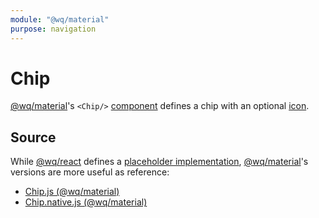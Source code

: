 ```yaml
---
module: "@wq/material"
purpose: navigation
---
```


# Chip

[@wq/material]'s `<Chip/>` [component] defines a chip with an optional [icon][icons].

## Source

While [@wq/react] defines a [placeholder implementation][react-src], [@wq/material]'s versions are more useful as reference:

 * [Chip.js (@wq/material)][material-src]
 * [Chip.native.js (@wq/material)][material-native-src]

[component]: ./index.md
[@wq/react]: ../@wq/react.md
[@wq/material]: ../@wq/material.md
[icons]: ../icons.md

[react-src]: https://github.com/wq/wq.app/blob/main/packages/react/src/components/Chip.js
[material-src]: https://github.com/wq/wq.app/blob/main/packages/material/src/components/Chip.js
[material-native-src]: https://github.com/wq/wq.app/blob/main/packages/material/src/components/Chip.native.js

